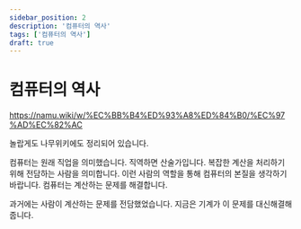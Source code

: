 ```yaml
---
sidebar_position: 2
description: '컴퓨터의 역사'
tags: ['컴퓨터의 역사']
draft: true
---
```


# 컴퓨터의 역사

https://namu.wiki/w/%EC%BB%B4%ED%93%A8%ED%84%B0/%EC%97%AD%EC%82%AC

놀랍게도 나무위키에도 정리되어 있습니다.

컴퓨터는 원래 직업을 의미했습니다. 직역하면 산술가입니다. 복잡한 계산을 처리하기 위해 전담하는 사람을 의미합니다. 이런 사람의 역할을 통해 컴퓨터의 본질을 생각하기 바랍니다. 컴퓨터는 계산하는 문제를 해결합니다.

과거에는 사람이 계산하는 문제를 전담했었습니다. 지금은 기계가 이 문제를 대신해결해줍니다.
